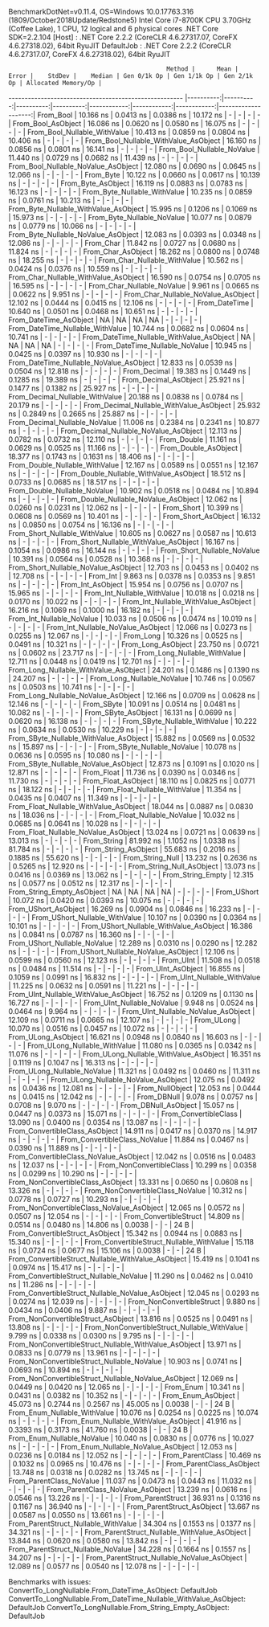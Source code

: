 
BenchmarkDotNet=v0.11.4, OS=Windows 10.0.17763.316 (1809/October2018Update/Redstone5)
Intel Core i7-8700K CPU 3.70GHz (Coffee Lake), 1 CPU, 12 logical and 6 physical cores
.NET Core SDK=2.2.104
  [Host]     : .NET Core 2.2.2 (CoreCLR 4.6.27317.07, CoreFX 4.6.27318.02), 64bit RyuJIT
  DefaultJob : .NET Core 2.2.2 (CoreCLR 4.6.27317.07, CoreFX 4.6.27318.02), 64bit RyuJIT


                                                Method |      Mean |     Error |    StdDev |    Median | Gen 0/1k Op | Gen 1/1k Op | Gen 2/1k Op | Allocated Memory/Op |
------------------------------------------------------ |----------:|----------:|----------:|----------:|------------:|------------:|------------:|--------------------:|
                                             From_Bool | 10.166 ns | 0.0413 ns | 0.0386 ns | 10.172 ns |           - |           - |           - |                   - |
                                    From_Bool_AsObject | 16.086 ns | 0.0620 ns | 0.0580 ns | 16.075 ns |           - |           - |           - |                   - |
                          From_Bool_Nullable_WithValue | 10.413 ns | 0.0859 ns | 0.0804 ns | 10.406 ns |           - |           - |           - |                   - |
                 From_Bool_Nullable_WithValue_AsObject | 16.160 ns | 0.0856 ns | 0.0801 ns | 16.141 ns |           - |           - |           - |                   - |
                            From_Bool_Nullable_NoValue | 11.440 ns | 0.0729 ns | 0.0682 ns | 11.439 ns |           - |           - |           - |                   - |
                   From_Bool_Nullable_NoValue_AsObject | 12.080 ns | 0.0690 ns | 0.0645 ns | 12.066 ns |           - |           - |           - |                   - |
                                             From_Byte | 10.122 ns | 0.0660 ns | 0.0617 ns | 10.139 ns |           - |           - |           - |                   - |
                                    From_Byte_AsObject | 16.119 ns | 0.0883 ns | 0.0783 ns | 16.123 ns |           - |           - |           - |                   - |
                          From_Byte_Nullable_WithValue | 10.235 ns | 0.0859 ns | 0.0761 ns | 10.213 ns |           - |           - |           - |                   - |
                 From_Byte_Nullable_WithValue_AsObject | 15.995 ns | 0.1206 ns | 0.1069 ns | 15.973 ns |           - |           - |           - |                   - |
                            From_Byte_Nullable_NoValue | 10.077 ns | 0.0879 ns | 0.0779 ns | 10.066 ns |           - |           - |           - |                   - |
                   From_Byte_Nullable_NoValue_AsObject | 12.083 ns | 0.0393 ns | 0.0348 ns | 12.086 ns |           - |           - |           - |                   - |
                                             From_Char | 11.842 ns | 0.0727 ns | 0.0680 ns | 11.824 ns |           - |           - |           - |                   - |
                                    From_Char_AsObject | 18.262 ns | 0.0800 ns | 0.0748 ns | 18.255 ns |           - |           - |           - |                   - |
                          From_Char_Nullable_WithValue | 10.562 ns | 0.0424 ns | 0.0376 ns | 10.559 ns |           - |           - |           - |                   - |
                 From_Char_Nullable_WithValue_AsObject | 16.590 ns | 0.0754 ns | 0.0705 ns | 16.595 ns |           - |           - |           - |                   - |
                            From_Char_Nullable_NoValue |  9.961 ns | 0.0665 ns | 0.0622 ns |  9.951 ns |           - |           - |           - |                   - |
                   From_Char_Nullable_NoValue_AsObject | 12.102 ns | 0.0444 ns | 0.0415 ns | 12.106 ns |           - |           - |           - |                   - |
                                         From_DateTime | 10.640 ns | 0.0501 ns | 0.0468 ns | 10.651 ns |           - |           - |           - |                   - |
                                From_DateTime_AsObject |        NA |        NA |        NA |        NA |           - |           - |           - |                   - |
                      From_DateTime_Nullable_WithValue | 10.744 ns | 0.0682 ns | 0.0604 ns | 10.741 ns |           - |           - |           - |                   - |
             From_DateTime_Nullable_WithValue_AsObject |        NA |        NA |        NA |        NA |           - |           - |           - |                   - |
                        From_DateTime_Nullable_NoValue | 10.945 ns | 0.0425 ns | 0.0397 ns | 10.930 ns |           - |           - |           - |                   - |
               From_DateTime_Nullable_NoValue_AsObject | 12.833 ns | 0.0539 ns | 0.0504 ns | 12.818 ns |           - |           - |           - |                   - |
                                          From_Decimal | 19.383 ns | 0.1449 ns | 0.1285 ns | 19.389 ns |           - |           - |           - |                   - |
                                 From_Decimal_AsObject | 25.921 ns | 0.1477 ns | 0.1382 ns | 25.927 ns |           - |           - |           - |                   - |
                       From_Decimal_Nullable_WithValue | 20.188 ns | 0.0838 ns | 0.0784 ns | 20.179 ns |           - |           - |           - |                   - |
              From_Decimal_Nullable_WithValue_AsObject | 25.932 ns | 0.2849 ns | 0.2665 ns | 25.887 ns |           - |           - |           - |                   - |
                         From_Decimal_Nullable_NoValue | 11.006 ns | 0.2384 ns | 0.2341 ns | 10.877 ns |           - |           - |           - |                   - |
                From_Decimal_Nullable_NoValue_AsObject | 12.113 ns | 0.0782 ns | 0.0732 ns | 12.110 ns |           - |           - |           - |                   - |
                                           From_Double | 11.161 ns | 0.0629 ns | 0.0525 ns | 11.166 ns |           - |           - |           - |                   - |
                                  From_Double_AsObject | 18.377 ns | 0.1743 ns | 0.1631 ns | 18.406 ns |           - |           - |           - |                   - |
                        From_Double_Nullable_WithValue | 12.167 ns | 0.0589 ns | 0.0551 ns | 12.167 ns |           - |           - |           - |                   - |
               From_Double_Nullable_WithValue_AsObject | 18.512 ns | 0.0733 ns | 0.0685 ns | 18.517 ns |           - |           - |           - |                   - |
                          From_Double_Nullable_NoValue | 10.902 ns | 0.0518 ns | 0.0484 ns | 10.894 ns |           - |           - |           - |                   - |
                 From_Double_Nullable_NoValue_AsObject | 12.062 ns | 0.0260 ns | 0.0231 ns | 12.062 ns |           - |           - |           - |                   - |
                                            From_Short | 10.399 ns | 0.0608 ns | 0.0569 ns | 10.401 ns |           - |           - |           - |                   - |
                                   From_Short_AsObject | 16.132 ns | 0.0850 ns | 0.0754 ns | 16.136 ns |           - |           - |           - |                   - |
                         From_Short_Nullable_WithValue | 10.605 ns | 0.0627 ns | 0.0587 ns | 10.613 ns |           - |           - |           - |                   - |
                From_Short_Nullable_WithValue_AsObject | 16.167 ns | 0.1054 ns | 0.0986 ns | 16.144 ns |           - |           - |           - |                   - |
                           From_Short_Nullable_NoValue | 10.391 ns | 0.0564 ns | 0.0528 ns | 10.368 ns |           - |           - |           - |                   - |
                  From_Short_Nullable_NoValue_AsObject | 12.703 ns | 0.0453 ns | 0.0402 ns | 12.708 ns |           - |           - |           - |                   - |
                                              From_Int |  9.863 ns | 0.0378 ns | 0.0353 ns |  9.851 ns |           - |           - |           - |                   - |
                                     From_Int_AsObject | 15.954 ns | 0.0756 ns | 0.0707 ns | 15.965 ns |           - |           - |           - |                   - |
                           From_Int_Nullable_WithValue | 10.018 ns | 0.0218 ns | 0.0170 ns | 10.022 ns |           - |           - |           - |                   - |
                  From_Int_Nullable_WithValue_AsObject | 16.216 ns | 0.1069 ns | 0.1000 ns | 16.182 ns |           - |           - |           - |                   - |
                             From_Int_Nullable_NoValue | 10.033 ns | 0.0506 ns | 0.0474 ns | 10.019 ns |           - |           - |           - |                   - |
                    From_Int_Nullable_NoValue_AsObject | 12.066 ns | 0.0273 ns | 0.0255 ns | 12.067 ns |           - |           - |           - |                   - |
                                             From_Long | 10.326 ns | 0.0525 ns | 0.0491 ns | 10.321 ns |           - |           - |           - |                   - |
                                    From_Long_AsObject | 23.750 ns | 0.0721 ns | 0.0602 ns | 23.717 ns |           - |           - |           - |                   - |
                          From_Long_Nullable_WithValue | 12.711 ns | 0.0448 ns | 0.0419 ns | 12.701 ns |           - |           - |           - |                   - |
                 From_Long_Nullable_WithValue_AsObject | 24.201 ns | 0.1486 ns | 0.1390 ns | 24.207 ns |           - |           - |           - |                   - |
                            From_Long_Nullable_NoValue | 10.746 ns | 0.0567 ns | 0.0503 ns | 10.741 ns |           - |           - |           - |                   - |
                   From_Long_Nullable_NoValue_AsObject | 12.166 ns | 0.0709 ns | 0.0628 ns | 12.146 ns |           - |           - |           - |                   - |
                                            From_SByte | 10.091 ns | 0.0514 ns | 0.0481 ns | 10.082 ns |           - |           - |           - |                   - |
                                   From_SByte_AsObject | 16.131 ns | 0.0699 ns | 0.0620 ns | 16.138 ns |           - |           - |           - |                   - |
                         From_SByte_Nullable_WithValue | 10.222 ns | 0.0634 ns | 0.0530 ns | 10.229 ns |           - |           - |           - |                   - |
                From_SByte_Nullable_WithValue_AsObject | 15.882 ns | 0.0569 ns | 0.0532 ns | 15.897 ns |           - |           - |           - |                   - |
                           From_SByte_Nullable_NoValue | 10.078 ns | 0.0636 ns | 0.0595 ns | 10.080 ns |           - |           - |           - |                   - |
                  From_SByte_Nullable_NoValue_AsObject | 12.873 ns | 0.1091 ns | 0.1020 ns | 12.871 ns |           - |           - |           - |                   - |
                                            From_Float | 11.736 ns | 0.0390 ns | 0.0346 ns | 11.730 ns |           - |           - |           - |                   - |
                                   From_Float_AsObject | 18.110 ns | 0.0825 ns | 0.0771 ns | 18.122 ns |           - |           - |           - |                   - |
                         From_Float_Nullable_WithValue | 11.354 ns | 0.0435 ns | 0.0407 ns | 11.349 ns |           - |           - |           - |                   - |
                From_Float_Nullable_WithValue_AsObject | 18.044 ns | 0.0887 ns | 0.0830 ns | 18.036 ns |           - |           - |           - |                   - |
                           From_Float_Nullable_NoValue | 10.032 ns | 0.0685 ns | 0.0641 ns | 10.028 ns |           - |           - |           - |                   - |
                  From_Float_Nullable_NoValue_AsObject | 13.024 ns | 0.0721 ns | 0.0639 ns | 13.013 ns |           - |           - |           - |                   - |
                                           From_String | 81.992 ns | 1.1052 ns | 1.0338 ns | 81.784 ns |           - |           - |           - |                   - |
                                  From_String_AsObject | 55.683 ns | 0.2016 ns | 0.1885 ns | 55.620 ns |           - |           - |           - |                   - |
                                      From_String_Null | 13.232 ns | 0.2636 ns | 0.5265 ns | 12.920 ns |           - |           - |           - |                   - |
                             From_String_Null_AsObject | 13.073 ns | 0.0416 ns | 0.0369 ns | 13.062 ns |           - |           - |           - |                   - |
                                     From_String_Empty | 12.315 ns | 0.0577 ns | 0.0512 ns | 12.317 ns |           - |           - |           - |                   - |
                            From_String_Empty_AsObject |        NA |        NA |        NA |        NA |           - |           - |           - |                   - |
                                           From_UShort | 10.072 ns | 0.0420 ns | 0.0393 ns | 10.075 ns |           - |           - |           - |                   - |
                                  From_UShort_AsObject | 16.269 ns | 0.0904 ns | 0.0846 ns | 16.233 ns |           - |           - |           - |                   - |
                        From_UShort_Nullable_WithValue | 10.107 ns | 0.0390 ns | 0.0364 ns | 10.101 ns |           - |           - |           - |                   - |
               From_UShort_Nullable_WithValue_AsObject | 16.386 ns | 0.0841 ns | 0.0787 ns | 16.360 ns |           - |           - |           - |                   - |
                          From_UShort_Nullable_NoValue | 12.289 ns | 0.0310 ns | 0.0290 ns | 12.282 ns |           - |           - |           - |                   - |
                 From_UShort_Nullable_NoValue_AsObject | 12.106 ns | 0.0599 ns | 0.0560 ns | 12.123 ns |           - |           - |           - |                   - |
                                             From_UInt | 11.508 ns | 0.0518 ns | 0.0484 ns | 11.514 ns |           - |           - |           - |                   - |
                                    From_UInt_AsObject | 16.855 ns | 0.1059 ns | 0.0991 ns | 16.832 ns |           - |           - |           - |                   - |
                          From_UInt_Nullable_WithValue | 11.225 ns | 0.0632 ns | 0.0591 ns | 11.221 ns |           - |           - |           - |                   - |
                 From_UInt_Nullable_WithValue_AsObject | 16.752 ns | 0.1209 ns | 0.1130 ns | 16.727 ns |           - |           - |           - |                   - |
                            From_UInt_Nullable_NoValue |  9.948 ns | 0.0524 ns | 0.0464 ns |  9.964 ns |           - |           - |           - |                   - |
                   From_UInt_Nullable_NoValue_AsObject | 12.109 ns | 0.0711 ns | 0.0665 ns | 12.107 ns |           - |           - |           - |                   - |
                                            From_ULong | 10.070 ns | 0.0516 ns | 0.0457 ns | 10.072 ns |           - |           - |           - |                   - |
                                   From_ULong_AsObject | 16.621 ns | 0.0948 ns | 0.0840 ns | 16.603 ns |           - |           - |           - |                   - |
                         From_ULong_Nullable_WithValue | 11.080 ns | 0.0365 ns | 0.0342 ns | 11.076 ns |           - |           - |           - |                   - |
                From_ULong_Nullable_WithValue_AsObject | 16.351 ns | 0.1119 ns | 0.1047 ns | 16.313 ns |           - |           - |           - |                   - |
                           From_ULong_Nullable_NoValue | 11.321 ns | 0.0492 ns | 0.0460 ns | 11.311 ns |           - |           - |           - |                   - |
                  From_ULong_Nullable_NoValue_AsObject | 12.075 ns | 0.0492 ns | 0.0436 ns | 12.081 ns |           - |           - |           - |                   - |
                                       From_NullObject | 12.053 ns | 0.0444 ns | 0.0415 ns | 12.042 ns |           - |           - |           - |                   - |
                                           From_DBNull |  9.078 ns | 0.0757 ns | 0.0708 ns |  9.070 ns |           - |           - |           - |                   - |
                                  From_DBNull_AsObject | 15.057 ns | 0.0447 ns | 0.0373 ns | 15.071 ns |           - |           - |           - |                   - |
                                 From_ConvertibleClass | 13.090 ns | 0.0400 ns | 0.0354 ns | 13.087 ns |           - |           - |           - |                   - |
                        From_ConvertibleClass_AsObject | 14.911 ns | 0.0417 ns | 0.0370 ns | 14.917 ns |           - |           - |           - |                   - |
                         From_ConvertibleClass_NoValue | 11.884 ns | 0.0467 ns | 0.0390 ns | 11.889 ns |           - |           - |           - |                   - |
                From_ConvertibleClass_NoValue_AsObject | 12.042 ns | 0.0516 ns | 0.0483 ns | 12.037 ns |           - |           - |           - |                   - |
                              From_NonConvertibleClass | 10.299 ns | 0.0358 ns | 0.0299 ns | 10.290 ns |           - |           - |           - |                   - |
                     From_NonConvertibleClass_AsObject | 13.331 ns | 0.0650 ns | 0.0608 ns | 13.326 ns |           - |           - |           - |                   - |
                      From_NonConvertibleClass_NoValue | 10.312 ns | 0.0778 ns | 0.0727 ns | 10.293 ns |           - |           - |           - |                   - |
             From_NonConvertibleClass_NoValue_AsObject | 12.065 ns | 0.0572 ns | 0.0507 ns | 12.054 ns |           - |           - |           - |                   - |
                                From_ConvertibleStruct | 14.809 ns | 0.0514 ns | 0.0480 ns | 14.806 ns |      0.0038 |           - |           - |                24 B |
                       From_ConvertibleStruct_AsObject | 15.342 ns | 0.0944 ns | 0.0883 ns | 15.340 ns |           - |           - |           - |                   - |
             From_ConvertibleStruct_Nullable_WithValue | 15.118 ns | 0.0724 ns | 0.0677 ns | 15.106 ns |      0.0038 |           - |           - |                24 B |
    From_ConvertibleStruct_Nullable_WithValue_AsObject | 15.419 ns | 0.1041 ns | 0.0974 ns | 15.417 ns |           - |           - |           - |                   - |
               From_ConvertibleStruct_Nullable_NoValue | 11.290 ns | 0.0462 ns | 0.0410 ns | 11.286 ns |           - |           - |           - |                   - |
      From_ConvertibleStruct_Nullable_NoValue_AsObject | 12.045 ns | 0.0293 ns | 0.0274 ns | 12.039 ns |           - |           - |           - |                   - |
                             From_NonConvertibleStruct |  9.880 ns | 0.0434 ns | 0.0406 ns |  9.887 ns |           - |           - |           - |                   - |
                    From_NonConvertibleStruct_AsObject | 13.816 ns | 0.0525 ns | 0.0491 ns | 13.808 ns |           - |           - |           - |                   - |
          From_NonConvertibleStruct_Nullable_WithValue |  9.799 ns | 0.0338 ns | 0.0300 ns |  9.795 ns |           - |           - |           - |                   - |
 From_NonConvertibleStruct_Nullable_WithValue_AsObject | 13.971 ns | 0.0833 ns | 0.0779 ns | 13.961 ns |           - |           - |           - |                   - |
            From_NonConvertibleStruct_Nullable_NoValue | 10.903 ns | 0.0741 ns | 0.0693 ns | 10.894 ns |           - |           - |           - |                   - |
   From_NonConvertibleStruct_Nullable_NoValue_AsObject | 12.069 ns | 0.0449 ns | 0.0420 ns | 12.065 ns |           - |           - |           - |                   - |
                                             From_Enum | 10.341 ns | 0.0431 ns | 0.0382 ns | 10.352 ns |           - |           - |           - |                   - |
                                    From_Enum_AsObject | 45.073 ns | 0.2744 ns | 0.2567 ns | 45.005 ns |      0.0038 |           - |           - |                24 B |
                          From_Enum_Nullable_WithValue | 10.076 ns | 0.0254 ns | 0.0225 ns | 10.074 ns |           - |           - |           - |                   - |
                 From_Enum_Nullable_WithValue_AsObject | 41.916 ns | 0.3393 ns | 0.3173 ns | 41.760 ns |      0.0038 |           - |           - |                24 B |
                            From_Enum_Nullable_NoValue | 10.040 ns | 0.0830 ns | 0.0776 ns | 10.027 ns |           - |           - |           - |                   - |
                   From_Enum_Nullable_NoValue_AsObject | 12.053 ns | 0.0236 ns | 0.0184 ns | 12.052 ns |           - |           - |           - |                   - |
                                      From_ParentClass | 10.469 ns | 0.1032 ns | 0.0965 ns | 10.476 ns |           - |           - |           - |                   - |
                             From_ParentClass_AsObject | 13.748 ns | 0.0318 ns | 0.0282 ns | 13.745 ns |           - |           - |           - |                   - |
                              From_ParentClass_NoValue | 11.037 ns | 0.0473 ns | 0.0443 ns | 11.032 ns |           - |           - |           - |                   - |
                     From_ParentClass_NoValue_AsObject | 13.239 ns | 0.0616 ns | 0.0546 ns | 13.226 ns |           - |           - |           - |                   - |
                                     From_ParentStruct | 36.931 ns | 0.1316 ns | 0.1167 ns | 36.940 ns |           - |           - |           - |                   - |
                            From_ParentStruct_AsObject | 13.667 ns | 0.0587 ns | 0.0550 ns | 13.661 ns |           - |           - |           - |                   - |
                  From_ParentStruct_Nullable_WithValue | 34.304 ns | 0.1553 ns | 0.1377 ns | 34.321 ns |           - |           - |           - |                   - |
         From_ParentStruct_Nullable_WithValue_AsObject | 13.844 ns | 0.0620 ns | 0.0580 ns | 13.842 ns |           - |           - |           - |                   - |
                    From_ParentStruct_Nullable_NoValue | 34.228 ns | 0.1664 ns | 0.1557 ns | 34.207 ns |           - |           - |           - |                   - |
           From_ParentStruct_Nullable_NoValue_AsObject | 12.089 ns | 0.0577 ns | 0.0540 ns | 12.078 ns |           - |           - |           - |                   - |

Benchmarks with issues:
  ConvertTo_LongNullable.From_DateTime_AsObject: DefaultJob
  ConvertTo_LongNullable.From_DateTime_Nullable_WithValue_AsObject: DefaultJob
  ConvertTo_LongNullable.From_String_Empty_AsObject: DefaultJob
